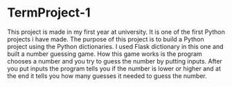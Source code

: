 # TermProject-1
This project is made in my first year at university. It is one of the first Python projects i have made. The purpose of this project is to build a Python project using the Python dictionaries. I used Flask dictionary in this one and built a number guessing game.
How this game works is the program chooses a number and you try to guess the number by putting inputs. After you put inputs the program tells you if the number is lower or higher and at the end it tells you how many guesses it needed to guess the number.
